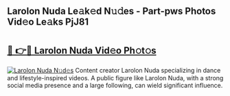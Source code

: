 ## Larolon Nuda Le𝚊k𝚎d N𝚞𝚍es - Part-pws Photos Vid𝚎o Le𝚊ks PjJ81

# <h2><a href="http://fbclgv.evod.top/?m=Larolon+Nuda">🔗 👉🔴 Larolon Nuda Vid𝚎o Ph𝚘t𝚘s</a></h2>

[![Larolon Nuda N𝚞d𝚎s](https://i.imgur.com/8V9OHl7.gif)](http://fbclgv.evod.top/?m=Larolon+Nuda)
Content creator Larolon Nuda specializing in dance and lifestyle-inspired videos. A public figure like Larolon Nuda, with a strong social media presence and a large following, can wield significant influence. 

